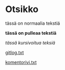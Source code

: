 # Otsikko

tässä on normaalia tekstiä

**tässä on pulleaa tekstiä**

*tässä kursivoitua teksiä*

[gitlog.txt](laskarit/viikko1/gitlog.txt)

[komentorivi.txt](laskarit/viikko1/komentorivi.txt)



